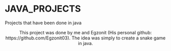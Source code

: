 # JAVA_PROJECTS
Projects that have been done in java

<p align = "center">
This project was done by me and Egzonit (His personal github: https://github.com/Egzonit03). The idea was simply to create a snake game in java.
</p> 
